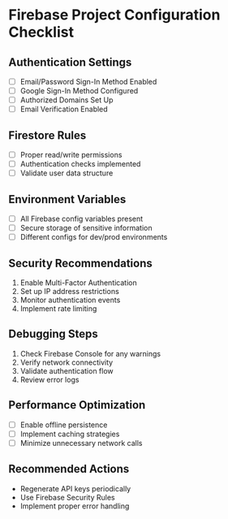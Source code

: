 # Firebase Project Configuration Checklist

## Authentication Settings
- [ ] Email/Password Sign-In Method Enabled
- [ ] Google Sign-In Method Configured
- [ ] Authorized Domains Set Up
- [ ] Email Verification Enabled

## Firestore Rules
- [ ] Proper read/write permissions
- [ ] Authentication checks implemented
- [ ] Validate user data structure

## Environment Variables
- [ ] All Firebase config variables present
- [ ] Secure storage of sensitive information
- [ ] Different configs for dev/prod environments

## Security Recommendations
1. Enable Multi-Factor Authentication
2. Set up IP address restrictions
3. Monitor authentication events
4. Implement rate limiting

## Debugging Steps
1. Check Firebase Console for any warnings
2. Verify network connectivity
3. Validate authentication flow
4. Review error logs

## Performance Optimization
- [ ] Enable offline persistence
- [ ] Implement caching strategies
- [ ] Minimize unnecessary network calls

## Recommended Actions
- Regenerate API keys periodically
- Use Firebase Security Rules
- Implement proper error handling
